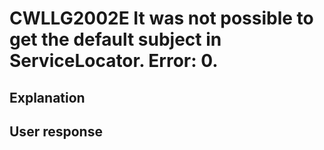 # CWLLG2002E It was not possible to get the default subject in ServiceLocator.    Error: 0.

## Explanation

## User response